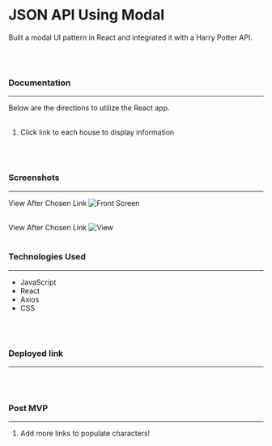 # JSON API Using Modal

Built a modal UI pattern in React and integrated it with a Harry Potter API.

<br></br>


### Documentation
---
Below are the directions to utilize the React app.
<br></br>
1. Click link to each house to display information

<br></br>

### Screenshots
---
View After Chosen Link
![Front Screen](https://i.imgur.com/BmT7UeR.png)
<br></br>

View After Chosen Link
![View](https://i.imgur.com/4NFUASK.png)
<br></br>

### Technologies Used
---
* JavaScript
* React
* Axios
* CSS

<br></br>

### Deployed link
---



<br></br>

### Post MVP
---

1. Add more links to populate characters!
